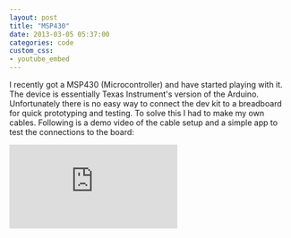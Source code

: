 ```yaml
---
layout: post
title: "MSP430"
date: 2013-03-05 05:37:00
categories: code
custom_css:
- youtube_embed
---
```

I recently got a MSP430 (Microcontroller) and have started playing with it.  The device is essentially Texas Instrument's version of the Arduino.  Unfortunately there is no easy way to connect the dev kit to a breadboard for quick prototyping and testing.  To solve this I had to make my own cables.  Following is a demo video of the cable setup and a simple app to test the connections to the board:

<div class="video-container">
<iframe class="video" src="https://www.youtube.com/embed/TommV-lo7VU" frameborder="0" allowfullscreen></iframe>
</div>

